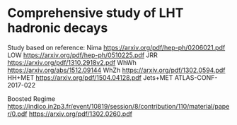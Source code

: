 # Comprehensive study of LHT hadronic decays

Study based on reference:
Nima	https://arxiv.org/pdf/hep-ph/0206021.pdf
LOW 	https://arxiv.org/pdf/hep-ph/0510225.pdf
JRR	https://arxiv.org/pdf/1310.2918v2.pdf
WhWh	https://arxiv.org/abs/1512.09144
WhZh	https://arxiv.org/pdf/1302.0594.pdf
HH+MET	https://arxiv.org/pdf/1504.04128.pdf
Jets+MET	ATLAS-CONF-2017-022
	
Boosted Regime	https://indico.in2p3.fr/event/10819/session/8/contribution/110/material/paper/0.pdf
	https://arxiv.org/pdf/1302.0260.pdf
